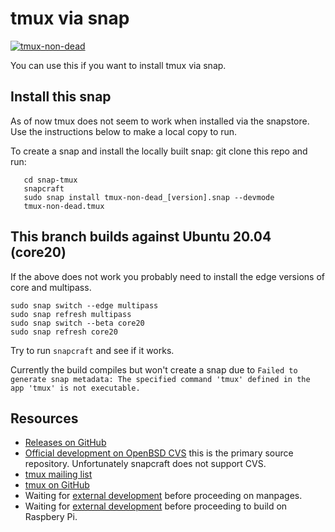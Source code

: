 # tmux via snap

[![tmux-non-dead](https://snapcraft.io//tmux-non-dead/badge.svg)](https://snapcraft.io/tmux-non-dead)

You can use this if you want to install tmux via snap.

## Install this snap

As of now tmux does not seem to work when installed via the snapstore.
Use the instructions below to make a local copy to run.

To create a snap and install the locally built snap: git clone this repo and run:

```shell
   cd snap-tmux
   snapcraft
   sudo snap install tmux-non-dead_[version].snap --devmode
   tmux-non-dead.tmux
```

## This branch builds against Ubuntu 20.04 (core20)

If the above does not work you probably need to install the edge versions of core and multipass.

```shell
sudo snap switch --edge multipass
sudo snap refresh multipass
sudo snap switch --beta core20
sudo snap refresh core20
```

Try to run `snapcraft` and see if it works.

Currently the build compiles but won't create a snap due to `Failed to generate snap metadata: The specified command 'tmux' defined in the app 'tmux' is not executable.`

## Resources

* [Releases on GitHub](https://github.com/tmux/tmux/releases)  
* [Official development on OpenBSD CVS](https://cvsweb.openbsd.org/cgi-bin/cvsweb/src/usr.bin/tmux/) this is the primary source repository. Unfortunately snapcraft does not support CVS.  
* [tmux mailing list](tmux-users@googlegroups.com)  
* [tmux on GitHub](https://github.com/tmux/tmux/wiki)
* Waiting for [external development](https://forum.snapcraft.io/t/support-for-man-pages/2299) before proceeding on manpages.
* Waiting for [external development](https://github.com/canonical/multipass/issues/1376) before proceeding to build on Raspbery Pi.
